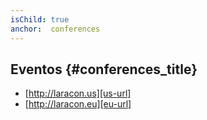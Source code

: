 ```yaml
---
isChild: true
anchor:  conferences
---
```


## Eventos {#conferences_title}

* [http://laracon.us][us-url]
* [http://laracon.eu][eu-url]

[us-url]:http://laracon.us/
[eu-url]:http://laracon.eu/
